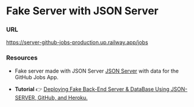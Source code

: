 # Fake Server with JSON Server

### URL

https://server-github-jobs-production.up.railway.app/jobs

### Resources

- Fake server made with JSON Server [JSON Server](https://www.npmjs.com/package/json-server) with data for the GitHub Jobs App.

- **Tutorial** 👉 [Deploying Fake Back-End Server & DataBase Using JSON-SERVER, GitHub, and Heroku.](https://dev.to/youssefzidan/deploying-fake-back-end-server-database-using-json-server-github-and-heroku-1lm4)
